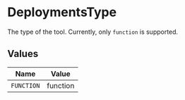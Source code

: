 # DeploymentsType

The type of the tool. Currently, only `function` is supported.


## Values

| Name       | Value      |
| ---------- | ---------- |
| `FUNCTION` | function   |